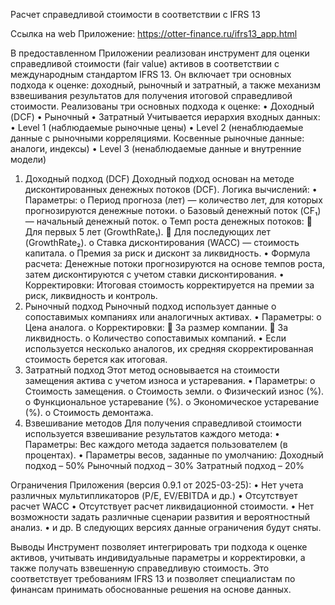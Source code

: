 Расчет справедливой стоимости в соответствии с IFRS 13

Ссылка на web Приложение: https://otter-finance.ru/ifrs13_app.html

В предоставленном Приложении реализован инструмент для оценки справедливой стоимости (fair value) активов в соответствии с международным стандартом IFRS 13. Он включает три основных подхода к оценке: доходный, рыночный и затратный, а также механизм взвешивания результатов для получения итоговой справедливой стоимости.
Реализованы три основных подхода к оценке:
•	Доходный (DCF)
•	Рыночный
•	Затратный
Учитывается иерархия входных данных:
•	Level 1 (наблюдаемые рыночные цены)
•	Level 2 (ненаблюдаемые данные с рыночными корреляциями. Косвенные рыночные данные: аналоги, индексы)
•	Level 3 (ненаблюдаемые данные и внутренние модели)

1. Доходный подход (DCF)
Доходный подход основан на методе дисконтированных денежных потоков (DCF). Логика вычислений:
•	Параметры:
o	Период прогноза (лет) — количество лет, для которых прогнозируются денежные потоки.
o	Базовый денежный поток (CF₁) — начальный денежный поток.
o	Темп роста денежных потоков:
	Для первых 5 лет (GrowthRate₁).
	Для последующих лет (GrowthRate₂).
o	Ставка дисконтирования (WACC) — стоимость капитала.
o	Премия за риск и дисконт за ликвидность.
•	Формула расчета:
Денежные потоки прогнозируются на основе темпов роста, затем дисконтируются с учетом ставки дисконтирования.
•	Корректировки:
Итоговая стоимость корректируется на премии за риск, ликвидность и контроль.
2. Рыночный подход
Рыночный подход использует данные о сопоставимых компаниях или аналогичных активах.
•	Параметры:
o	Цена аналога.
o	Корректировки:
	За размер компании.
	За ликвидность.
o	Количество сопоставимых компаний.
•	Если используется несколько аналогов, их средняя скорректированная стоимость берется как итоговая.
3. Затратный подход
Этот метод основывается на стоимости замещения актива с учетом износа и устаревания.
•	Параметры:
o	Стоимость замещения.
o	Стоимость земли.
o	Физический износ (%).
o	Функциональное устаревание (%).
o	Экономическое устаревание (%).
o	Стоимость демонтажа.
4. Взвешивание методов
Для получения справедливой стоимости используется взвешивание результатов каждого метода:
•	Параметры:
Вес каждого метода задается пользователем (в процентах).
•	Параметры весов, заданные по умолчанию:
Доходный подход – 50%
Рыночный подход – 30%
Затратный подход – 20%

Ограничения Приложения (версия 0.9.1 от 2025-03-25):
•	Нет учета различных мультипликаторов (P/E, EV/EBITDA и др.)
•	Отсутствует расчет WACC
•	Отсутствует расчет ликвидационной стоимости.
•	Нет возможности задать различные сценарии развития и вероятностный анализ.
•	и др.
В следующих версиях данные ограничения будут сняты. 

Выводы
Инструмент позволяет интегрировать три подхода к оценке активов, учитывать индивидуальные параметры и корректировки, а также получать взвешенную справедливую стоимость. Это соответствует требованиям IFRS 13 и позволяет специалистам по финансам принимать обоснованные решения на основе данных.


